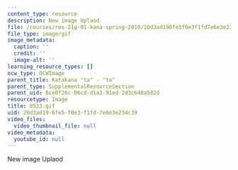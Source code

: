 ```yaml
---
content_type: resource
description: New image Uplaod
file: /courses/res-21g-01-kana-spring-2010/20d3ad196fe5f0e3f1fd7e6e3e234c39_0533.gif
file_type: image/gif
image_metadata:
  caption: ''
  credit: ''
  image-alt: ''
learning_resource_types: []
ocw_type: OCWImage
parent_title: Katakana "ta" - "to"
parent_type: SupplementalResourceSection
parent_uid: 8ce0f26c-06cd-d1a3-91ed-2d3c648a582d
resourcetype: Image
title: 0533.gif
uid: 20d3ad19-6fe5-f0e3-f1fd-7e6e3e234c39
video_files:
  video_thumbnail_file: null
video_metadata:
  youtube_id: null
---
```

New image Uplaod

